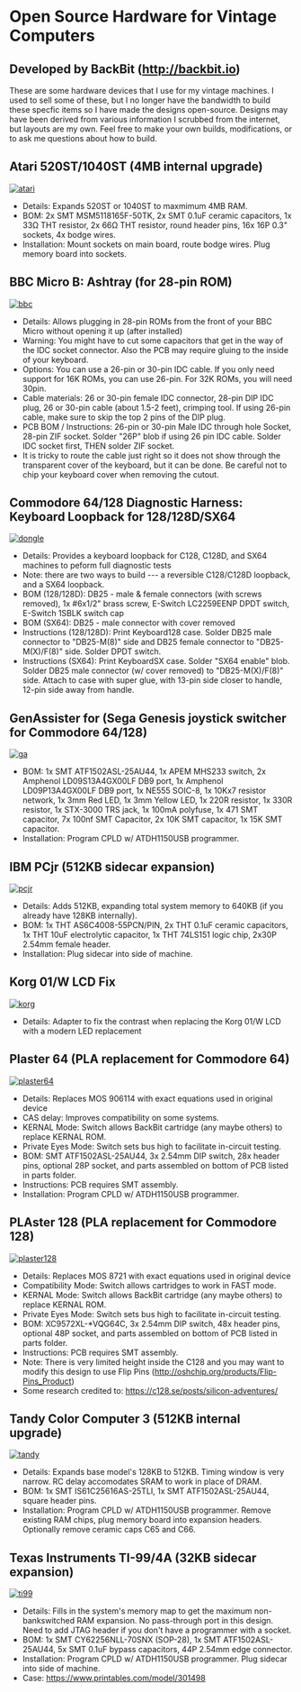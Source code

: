 # Open Source Hardware for Vintage Computers
## Developed by BackBit (http://backbit.io)

These are some hardware devices that I use for my vintage machines. I used to sell some of these, but I no longer have the bandwidth to build these specfic items so I have made the designs open-source. Designs may have been derived from various information I scrubbed from the internet, but layouts are my own. Feel free to make your own builds, modifications, or to ask me questions about how to build.

## Atari 520ST/1040ST (4MB internal upgrade)
[![atari](https://github.com/evietron/BackBit-OpenSource/assets/35610816/f5d18e29-09bc-4446-92b1-2fdf34975245)](https://github.com/evietron/BackBit-OpenSource/tree/main/Atari-520ST-4MB/kicad)
- Details: Expands 520ST or 1040ST to maxmimum 4MB RAM.
- BOM: 2x SMT MSM5118165F-50TK, 2x SMT 0.1uF ceramic capacitors, 1x 33Ω THT resistor, 2x 66Ω THT resistor, round header pins, 16x 16P 0.3" sockets, 4x bodge wires.
- Installation: Mount sockets on main board, route bodge wires. Plug memory board into sockets.

## BBC Micro B: Ashtray (for 28-pin ROM)
[![bbc](https://github.com/user-attachments/assets/c802309d-c48d-4f61-8c44-8d4ffe456ce5)](https://github.com/evietron/BackBit-OpenSource/tree/main/BBC-Micro-B-Ashtray)
- Details: Allows plugging in 28-pin ROMs from the front of your BBC Micro without opening it up (after installed)
- Warning: You might have to cut some capacitors that get in the way of the IDC socket connector. Also the PCB may require gluing to the inside of your keyboard.
- Options: You can use a 26-pin or 30-pin IDC cable. If you only need support for 16K ROMs, you can use 26-pin. For 32K ROMs, you will need 30pin.
- Cable materials: 26 or 30-pin female IDC connector, 28-pin DIP IDC plug, 26 or 30-pin cable (about 1.5-2 feet), crimping tool. If using 26-pin cable, make sure to skip the top 2 pins of the DIP plug.
- PCB BOM / Instructions: 26-pin or 30-pin Male IDC through hole Socket, 28-pin ZIF socket. Solder "26P" blob if using 26 pin IDC cable. Solder IDC socket first, THEN solder ZIF socket.
- It is tricky to route the cable just right so it does not show through the transparent cover of the keyboard, but it can be done. Be careful not to chip your keyboard cover when removing the cutout.

## Commodore 64/128 Diagnostic Harness: Keyboard Loopback for 128/128D/SX64
[![dongle](https://github.com/evietron/BackBit-OpenSource/assets/35610816/0ff5ee9e-ce08-46f5-bf3d-5d8ec9489b38)](https://github.com/evietron/BackBit-OpenSource/tree/main/Commodore-64-128-Diagnostic-Harness/Keyboard-Loopback-128-128D-SX64)
- Details: Provides a keyboard loopback for C128, C128D, and SX64 machines to peform full diagnostic tests
- Note: there are two ways to build --- a reversible C128/C128D loopback, and a SX64 loopback.
- BOM (128/128D): DB25 - male & female connectors (with screws removed), 1x #6x1/2" brass screw, E-Switch LC2259EENP DPDT switch, E-Switch 1SBLK switch cap
- BOM (SX64): DB25 - male connector with cover removed
- Instructions (128/128D): Print Keyboard128 case. Solder DB25 male connector to "DB25-M(8)" side and DB25 female connector to "DB25-M(X)/F(8)" side. Solder DPDT switch. 
- Instructions (SX64): Print KeyboardSX case. Solder "SX64 enable" blob. Solder DB25 male connector (w/ cover removed) to "DB25-M(X)/F(8)" side. Attach to case with super glue, with 13-pin side closer to handle, 12-pin side away from handle.

## GenAssister for (Sega Genesis joystick switcher for Commodore 64/128)
[![ga](https://github.com/evietron/BackBit-OpenSource/assets/35610816/2c5e1fe5-c3de-4ae9-a238-c15191f7c96a)](https://github.com/evietron/BackBit-OpenSource/tree/main/GenAssister)
- BOM: 1x SMT ATF1502ASL-25AU44, 1x APEM MHS233 switch, 2x Amphenol LD09S13A4GX00LF DB9 port, 1x Amphenol LD09P13A4GX00LF DB9 port, 1x NE555 SOIC-8, 1x 10Kx7 resistor network, 1x 3mm Red LED, 1x 3mm Yellow LED, 1x 220R resistor, 1x 330R resistor, 1x STX-3000 TRS jack, 1x 100mA polyfuse, 1x 471 SMT capacitor, 7x 100nf SMT Capacitor, 2x 10K SMT capacitor, 1x 15K SMT capacitor.
- Installation: Program CPLD w/ ATDH1150USB programmer.

## IBM PCjr (512KB sidecar expansion)
[![pcjr](https://github.com/evietron/BackBit-OpenSource/assets/35610816/a76c975b-dd6d-4008-a9ed-c999b2c15e44)](https://github.com/evietron/BackBit-OpenSource/tree/main/IBM-PCjr-512KB/kicad)
- Details: Adds 512KB, expanding total system memory to 640KB (if you already have 128KB internally).
- BOM: 1x THT AS6C4008-55PCN/PIN, 2x THT 0.1uF ceramic capacitors, 1x THT 10uF electrolytic capacitor, 1x THT 74LS151 logic chip, 2x30P 2.54mm female header.
- Installation: Plug sidecar into side of machine.

## Korg 01/W LCD Fix
[![korg](https://github.com/evietron/BackBit-OpenSource/assets/35610816/7c0aca98-5733-446d-937b-ad7a9d408a7a)](https://github.com/evietron/BackBit-OpenSource/tree/main/Korg-01W-LCD-Fix)
- Details: Adapter to fix the contrast when replacing the Korg 01/W LCD with a modern LED replacement

## Plaster 64 (PLA replacement for Commodore 64)
[![plaster64](https://github.com/evietron/BackBit-OpenSource/assets/35610816/cff2a277-761c-4e67-9c2d-24f7199e35f5)](https://github.com/evietron/BackBit-OpenSource/tree/main/PLAster64)
- Details: Replaces MOS 906114 with exact
 equations used in original device
- CAS delay: Improves compatibility on some systems.
- KERNAL Mode: Switch allows BackBit cartridge (any maybe others) to replace KERNAL ROM.
- Private Eyes Mode: Switch sets bus high to facilitate in-circuit testing.
- BOM: SMT ATF1502ASL-25AU44, 3x 2.54mm DIP switch, 28x header pins, optional 28P socket, and parts assembled on bottom of PCB listed in parts folder.
- Instructions: PCB requires SMT assembly.
- Installation: Program CPLD w/ ATDH1150USB programmer.

## PLAster 128 (PLA replacement for Commodore 128)
[![plaster128](https://github.com/evietron/BackBit-OpenSource/assets/35610816/7ebf0da7-4511-4e17-847f-dc302badc5b8)](https://github.com/evietron/BackBit-OpenSource/tree/main/PLAster128)
- Details: Replaces MOS 8721 with exact equations used in original device
- Compatibility Mode: Switch allows cartridges to work in FAST mode.
- KERNAL Mode: Switch allows BackBit cartridge (any maybe others) to replace KERNAL ROM.
- Private Eyes Mode: Switch sets bus high to facilitate in-circuit testing.
- BOM: XC9572XL-*VQG64C, 3x 2.54mm DIP switch, 48x header pins, optional 48P socket, and parts assembled on bottom of PCB listed in parts folder.
- Instructions: PCB requires SMT assembly.
- Note: There is very limited height inside the C128 and you may want to modify this design to use Flip Pins (http://oshchip.org/products/Flip-Pins_Product)
- Some research credited to: https://c128.se/posts/silicon-adventures/

## Tandy Color Computer 3 (512KB internal upgrade)
[![tandy](https://github.com/evietron/BackBit-OpenSource/assets/35610816/564bc779-8421-4ecd-83f1-d87a8843ee1d)](https://github.com/evietron/BackBit-OpenSource/tree/main/Tandy-CoCo3-512KB)
- Details: Expands base model's 128KB to 512KB. Timing window is very narrow. RC delay accomodates SRAM to work in place of DRAM.
- BOM: 1x SMT IS61C25616AS-25TLI, 1x SMT ATF1502ASL-25AU44, square header pins.
- Installation: Program CPLD w/ ATDH1150USB programmer. Remove existing RAM chips, plug memory board into expansion headers. Optionally remove ceramic caps C65 and C66.

## Texas Instruments TI-99/4A (32KB sidecar expansion)
[![ti99](https://github.com/evietron/BackBit-OpenSource/assets/35610816/79d055d7-3faf-4f9b-b9ff-c5828c904c9f)](https://github.com/evietron/BackBit-OpenSource/tree/main/TexasInstruments-TI994A-32KB)
- Details: Fills in the system's memory map to get the maximum non-bankswitched RAM expansion. No pass-through port in this design. Need to add JTAG header if you don't have a programmer with a socket.
- BOM: 1x SMT CY62256NLL-70SNX (SOP-28), 1x SMT ATF1502ASL-25AU44, 5x SMT 0.1uF bypass capacitors, 44P 2.54mm edge connector.
- Installation: Program CPLD w/ ATDH1150USB programmer. Plug sidecar into side of machine.
- Case: https://www.printables.com/model/301498 

